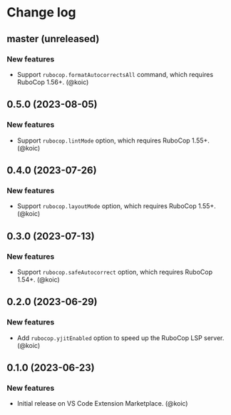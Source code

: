 # Change log

## master (unreleased)

### New features

- Support `rubocop.formatAutocorrectsAll` command, which requires RuboCop 1.56+. (@koic)

## 0.5.0 (2023-08-05)

### New features

- Support `rubocop.lintMode` option, which requires RuboCop 1.55+. (@koic)

## 0.4.0 (2023-07-26)

### New features

- Support `rubocop.layoutMode` option, which requires RuboCop 1.55+. (@koic)

## 0.3.0 (2023-07-13)

### New features

- Support `rubocop.safeAutocorrect` option, which requires RuboCop 1.54+. (@koic)

## 0.2.0 (2023-06-29)

### New features

- Add `rubocop.yjitEnabled` option to speed up the RuboCop LSP server. (@koic)

## 0.1.0 (2023-06-23)

### New features

- Initial release on VS Code Extension Marketplace. (@koic)
